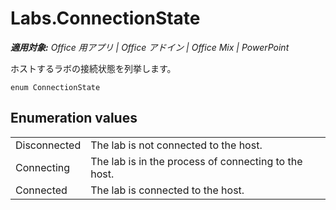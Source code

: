 
# <a name="labs.connectionstate"></a>Labs.ConnectionState

 _**適用対象:** Office 用アプリ | Office アドイン | Office Mix | PowerPoint_

ホストするラボの接続状態を列挙します。

```
enum ConnectionState
```


## <a name="enumeration-values"></a>Enumeration values


|||
|:-----|:-----|
|Disconnected|The lab is not connected to the host.|
|Connecting|The lab is in the process of connecting to the host.|
|Connected|The lab is connected to the host.|
